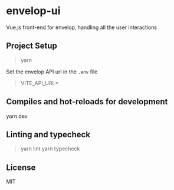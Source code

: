 # envelop-ui

Vue.js front-end for envelop, handling all the user interactions

## Project Setup

> yarn

Set the envelop API url in the `.env` file

> VITE_API_URL=

## Compiles and hot-reloads for development

yarn dev

## Linting and typecheck

> yarn lint
> yarn typecheck

## License

MIT
